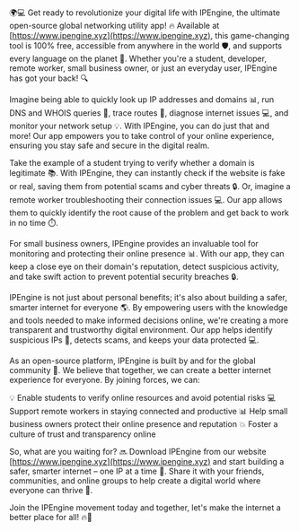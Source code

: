 🌍💻 Get ready to revolutionize your digital life with IPEngine, the ultimate open-source global networking utility app! 🔥 Available at [https://www.ipengine.xyz](https://www.ipengine.xyz), this game-changing tool is 100% free, accessible from anywhere in the world 🛡️, and supports every language on the planet 💬. Whether you're a student, developer, remote worker, small business owner, or just an everyday user, IPEngine has got your back! 🔍

Imagine being able to quickly look up IP addresses and domains 📊, run DNS and WHOIS queries 🔎, trace routes 🚗, diagnose internet issues 💻, and monitor your network setup 💡. With IPEngine, you can do just that and more! Our app empowers you to take control of your online experience, ensuring you stay safe and secure in the digital realm.

Take the example of a student trying to verify whether a domain is legitimate 📚. With IPEngine, they can instantly check if the website is fake or real, saving them from potential scams and cyber threats 🔒. Or, imagine a remote worker troubleshooting their connection issues 💻. Our app allows them to quickly identify the root cause of the problem and get back to work in no time ⏱️.

For small business owners, IPEngine provides an invaluable tool for monitoring and protecting their online presence 📊. With our app, they can keep a close eye on their domain's reputation, detect suspicious activity, and take swift action to prevent potential security breaches 🔒.

IPEngine is not just about personal benefits; it's also about building a safer, smarter internet for everyone 🌎. By empowering users with the knowledge and tools needed to make informed decisions online, we're creating a more transparent and trustworthy digital environment. Our app helps identify suspicious IPs 👀, detects scams, and keeps your data protected 💻.

As an open-source platform, IPEngine is built by and for the global community 🌟. We believe that together, we can create a better internet experience for everyone. By joining forces, we can:

💡 Enable students to verify online resources and avoid potential risks
💻 Support remote workers in staying connected and productive
📊 Help small business owners protect their online presence and reputation
💥 Foster a culture of trust and transparency online

So, what are you waiting for? 🔜 Download IPEngine from our website [https://www.ipengine.xyz](https://www.ipengine.xyz) and start building a safer, smarter internet – one IP at a time 💪. Share it with your friends, communities, and online groups to help create a digital world where everyone can thrive 🌈.

Join the IPEngine movement today and together, let's make the internet a better place for all! 🔥👏